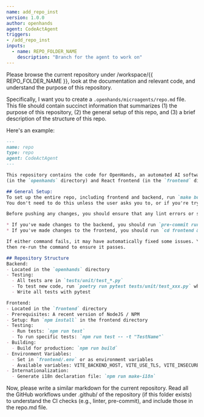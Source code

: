 ```yaml
---
name: add_repo_inst
version: 1.0.0
author: openhands
agent: CodeActAgent
triggers:
- /add_repo_inst
inputs:
  - name: REPO_FOLDER_NAME
    description: "Branch for the agent to work on"
---
```


Please browse the current repository under /workspace/{{ REPO_FOLDER_NAME }}, look at the documentation and relevant code, and understand the purpose of this repository.

Specifically, I want you to create a `.openhands/microagents/repo.md`  file. This file should contain succinct information that summarizes (1) the purpose of this repository, (2) the general setup of this repo, and (3) a brief description of the structure of this repo.

Here's an example:
```markdown
---
name: repo
type: repo
agent: CodeActAgent
---

This repository contains the code for OpenHands, an automated AI software engineer. It has a Python backend
(in the `openhands` directory) and React frontend (in the `frontend` directory).

## General Setup:
To set up the entire repo, including frontend and backend, run `make build`.
You don't need to do this unless the user asks you to, or if you're trying to run the entire application.

Before pushing any changes, you should ensure that any lint errors or simple test errors have been fixed.

* If you've made changes to the backend, you should run `pre-commit run --all-files --config ./dev_config/python/.pre-commit-config.yaml`
* If you've made changes to the frontend, you should run `cd frontend && npm run lint:fix && npm run build ; cd ..`

If either command fails, it may have automatically fixed some issues. You should fix any issues that weren't automatically fixed,
then re-run the command to ensure it passes.

## Repository Structure
Backend:
- Located in the `openhands` directory
- Testing:
  - All tests are in `tests/unit/test_*.py`
  - To test new code, run `poetry run pytest tests/unit/test_xxx.py` where `xxx` is the appropriate file for the current functionality
  - Write all tests with pytest

Frontend:
- Located in the `frontend` directory
- Prerequisites: A recent version of NodeJS / NPM
- Setup: Run `npm install` in the frontend directory
- Testing:
  - Run tests: `npm run test`
  - To run specific tests: `npm run test -- -t "TestName"`
- Building:
  - Build for production: `npm run build`
- Environment Variables:
  - Set in `frontend/.env` or as environment variables
  - Available variables: VITE_BACKEND_HOST, VITE_USE_TLS, VITE_INSECURE_SKIP_VERIFY, VITE_FRONTEND_PORT
- Internationalization:
  - Generate i18n declaration file: `npm run make-i18n`
```

Now, please write a similar markdown for the current repository.
Read all the GitHub workflows under .github/ of the repository (if this folder exists) to understand the CI checks (e.g., linter, pre-commit), and include those in the repo.md file.
